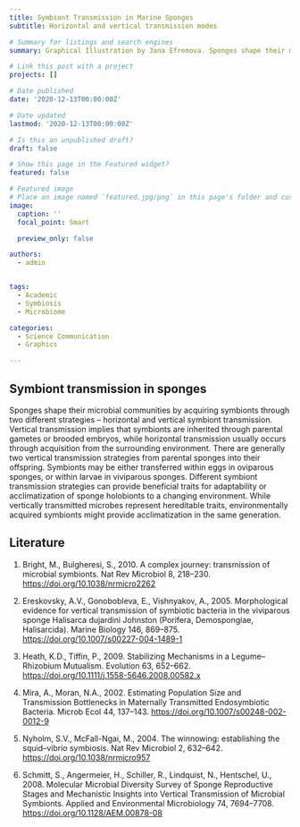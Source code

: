 ```yaml
---
title: Symbiont Transmission in Marine Sponges
subtitle: Horizontal and vertical transmission modes

# Summary for listings and search engines
summary: Graphical Illustration by Jana Efremova. Sponges shape their microbial communities by acquiring symbionts through two different strategies – horizontal and vertical symbiont transmission.

# Link this post with a project
projects: []

# Date published
date: '2020-12-13T00:00:00Z'

# Date updated
lastmod: '2020-12-13T00:00:00Z'

# Is this an unpublished draft?
draft: false

# Show this page in the Featured widget?
featured: false

# Featured image
# Place an image named `featured.jpg/png` in this page's folder and customize its options here.
image:
  caption: ''
  focal_point: Smart

  preview_only: false

authors:
  - admin


tags:
  - Academic
  - Symbiosis
  - Microbiome

categories:
  - Science Communication
  - Graphics

---
```


## Symbiont transmission in sponges

Sponges shape their microbial communities by acquiring symbionts through two different strategies – horizontal and vertical symbiont transmission. Vertical transmission implies that symbionts are inherited through parental gametes or brooded embryos, while horizontal transmission usually occurs through acquisition from the surrounding environment. There are generally two vertical transmission strategies from parental sponges into their offspring. Symbionts may be either transferred within eggs in oviparous sponges, or within larvae in viviparous sponges. 
Different symbiont transmission strategies can provide beneficial traits for adaptability or acclimatization of sponge holobionts to a changing environment. While vertically transmitted microbes represent hereditable traits, environmentally acquired symbionts might provide acclimatization in the same generation.
## Literature
1. Bright, M., Bulgheresi, S., 2010. A complex journey: transmission of microbial symbionts. Nat Rev Microbiol 8, 218–230. https://doi.org/10.1038/nrmicro2262

2. Ereskovsky, A.V., Gonobobleva, E., Vishnyakov, A., 2005. Morphological evidence for vertical transmission of symbiotic bacteria in the viviparous sponge Halisarca dujardini Johnston (Porifera, Demospongiae, Halisarcida). Marine Biology 146, 869–875. https://doi.org/10.1007/s00227-004-1489-1

3. Heath, K.D., Tiffin, P., 2009. Stabilizing Mechanisms in a Legume–Rhizobium Mutualism. Evolution 63, 652–662. https://doi.org/10.1111/j.1558-5646.2008.00582.x

4. Mira, A., Moran, N.A., 2002. Estimating Population Size and Transmission Bottlenecks in Maternally Transmitted Endosymbiotic Bacteria. Microb Ecol 44, 137–143. https://doi.org/10.1007/s00248-002-0012-9

5. Nyholm, S.V., McFall-Ngai, M., 2004. The winnowing: establishing the squid–vibrio symbiosis. Nat Rev Microbiol 2, 632–642. https://doi.org/10.1038/nrmicro957

6. Schmitt, S., Angermeier, H., Schiller, R., Lindquist, N., Hentschel, U., 2008. Molecular Microbial Diversity Survey of Sponge Reproductive Stages and Mechanistic Insights into Vertical Transmission of Microbial Symbionts. Applied and Environmental Microbiology 74, 7694–7708. https://doi.org/10.1128/AEM.00878-08